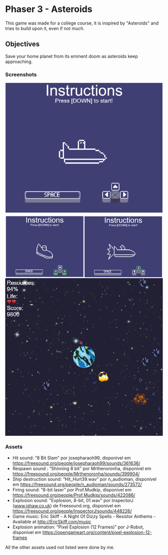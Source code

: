 # Phaser 3 - Asteroids
This game was made for a college course, it is inspired by "Asteroids" and tries to build upon it, even if not much.

## Objectives
Save your home planet from its eminent doom as asteroids keep approaching.

### Screenshots
![Instructions](https://raw.githubusercontent.com/Hydreath/Phaser-3-game/master/images/instructions.png)
![Gameplay](https://raw.githubusercontent.com/Hydreath/Phaser-3-game/master/images/game.png)

### Assets
* Hit sound: “8 Bit Slam” por josepharaoh99, disponível em https://freesound.org/people/josepharaoh99/sounds/361636/
* Respawn sound : “Shinning 8 bit” por Mrthenoronha, disponível em https://freesound.org/people/Mrthenoronha/sounds/399904/
* Ship destruction sound: “Hit_Hurt39.wav” por n_audioman, disponível em https://freesound.org/people/n_audioman/sounds/273572/
* Firing sound: “8-bit laser” por Prof.Mudkip, disponível em https://freesound.org/people/Prof.Mudkip/sounds/422086/
* Explosion sound: "Explosion, 8-bit, 01.wav" por InspectorJ (www.jshaw.co.uk) de Freesound.org, disponível em https://freesound.org/people/InspectorJ/sounds/448226/
* Game music: Eric Skiff - A Night Of Dizzy Spells - Resistor Anthems - Available at http://EricSkiff.com/music
* Explosion animation: “Pixel Explosion (12 Frames)” por J-Robot, disponível em https://opengameart.org/content/pixel-explosion-12-frames

All the other assets used not listed were done by me.

